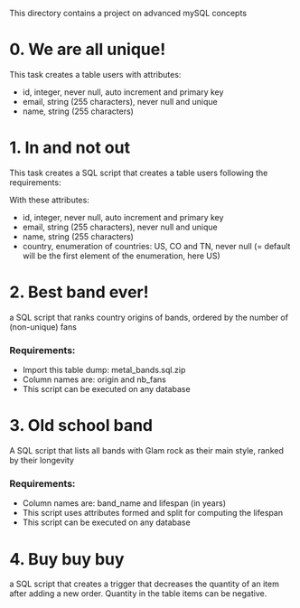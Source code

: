 This directory contains a project on advanced mySQL concepts
# 0. We are all unique!
This task creates a table users with attributes:
* id, integer, never null, auto increment and primary key
* email, string (255 characters), never null and unique
* name, string (255 characters)


# 1. In and not out
This task creates a SQL script that creates a table users following the requirements:

With these attributes:
* id, integer, never null, auto increment and primary key
* email, string (255 characters), never null and unique
* name, string (255 characters)
* country, enumeration of countries: US, CO and TN, never null (= default will be the first element of the enumeration, here US)

# 2. Best band ever!
a SQL script that ranks country origins of bands, ordered by the number of (non-unique) fans

### Requirements:

* Import this table dump: metal_bands.sql.zip
* Column names are: origin and nb_fans
* This script can be executed on any database

# 3. Old school band
A SQL script that lists all bands with Glam rock as their main style, ranked by their longevity

### Requirements:
* Column names are: band_name and lifespan (in years)
* This script uses attributes formed and split for computing the lifespan
* This script can be executed on any database

# 4. Buy buy buy
a SQL script that creates a trigger that decreases the quantity of an item after adding a new order.
Quantity in the table items can be negative.
